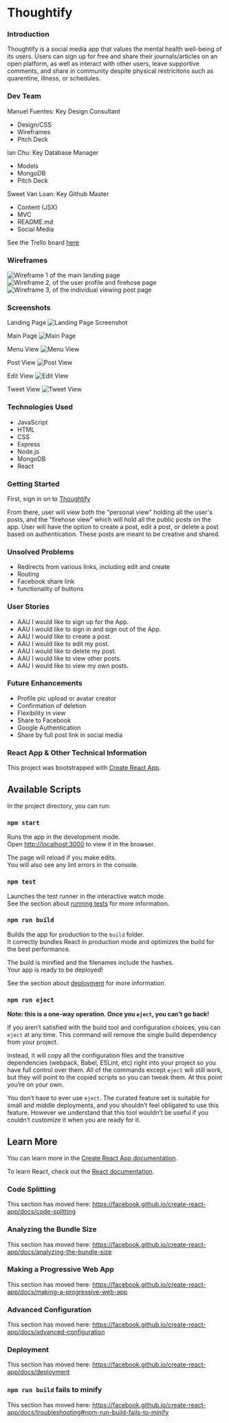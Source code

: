 # Thoughtify

### Introduction

Thoughtify is a social media app that values the mental health well-being of its users. Users can sign up for free and share their journals/articles on an open platform, as well as interact with other users, leave supportive comments, and share in community despite physical restricitons such as quarentine, illness, or schedules. 

### Dev Team

Manuel Fuentes: Key Design Consultant
- Design/CSS
- Wireframes
- Pitch Deck

Ian Chu: Key Database Manager 
- Models
- MongoDB
- Pitch Deck

Sweet Van Loan: Key Github Master 
- Content (JSX)
- MVC
- README.md
- Social Media 

See the Trello board [here](https://trello.com/b/Ds2rqYDL)


### Wireframes
![Wireframe 1 of the main landing page](public/img/wireframe-landing-page.jpg)
![Wireframe 2, of the user profile and firehose page](public/img/wireframe-userpage.jpg)
![Wireframe 3, of the individual viewing post page](public/img/wireframe-show-page.jpg)

### Screenshots
Landing Page
![Landing Page Screenshot](https://imgur.com/eUQVCa3.jpg)

Main Page
![Main Page](https://imgur.com/AvOhCB7.jpg)

Menu View
![Menu View](https://imgur.com/ogbt8zT.jpg)

Post View
![Post View](https://imgur.com/tSxlNsD.jpg)

Edit View
![Edit View ](https://imgur.com/JQYiPnx.jpg)

Tweet View
![Tweet View](https://imgur.com/9HGWcGk.jpg)


### Technologies Used

- JavaScript
- HTML
- CSS
- Express
- Node.js
- MongoDB
- React

### Getting Started 

First, sign in on to [Thoughtify](https://thoughtify-by-team-c.herokuapp.com/)

From there, user will view both the "personal view" holding all the user's posts, and the "firehose view" which will hold all the public posts on the app. User will have the option to create a post, edit a post, or delete a post based on authentication. These posts are meant to be creative and shared.

### Unsolved Problems

- Redirects from various links, including edit and create
- Routing 
- Facebook share link
- functionality of buttons

### User Stories 

- AAU I would like to sign up for the App.
- AAU I would like to sign in and sign out of the App.
- AAU I would like to create a post.
- AAU I would like to edit my post.
- AAU I would like to delete my post.
- AAU I would like to view other posts.
- AAU I would like to view my own posts.

### Future Enhancements 

- Profile pic upload or avatar creator
- Confirmation of deletion
- Flexibility in view 
- Share to Facebook
- Google Authentication
- Share by full post link in social media





### React App & Other Technical Information

This project was bootstrapped with [Create React App](https://github.com/facebook/create-react-app).

## Available Scripts

In the project directory, you can run:

### `npm start`

Runs the app in the development mode.<br />
Open [http://localhost:3000](http://localhost:3000) to view it in the browser.

The page will reload if you make edits.<br />
You will also see any lint errors in the console.

### `npm test`

Launches the test runner in the interactive watch mode.<br />
See the section about [running tests](https://facebook.github.io/create-react-app/docs/running-tests) for more information.

### `npm run build`

Builds the app for production to the `build` folder.<br />
It correctly bundles React in production mode and optimizes the build for the best performance.

The build is minified and the filenames include the hashes.<br />
Your app is ready to be deployed!

See the section about [deployment](https://facebook.github.io/create-react-app/docs/deployment) for more information.

### `npm run eject`

**Note: this is a one-way operation. Once you `eject`, you can’t go back!**

If you aren’t satisfied with the build tool and configuration choices, you can `eject` at any time. This command will remove the single build dependency from your project.

Instead, it will copy all the configuration files and the transitive dependencies (webpack, Babel, ESLint, etc) right into your project so you have full control over them. All of the commands except `eject` will still work, but they will point to the copied scripts so you can tweak them. At this point you’re on your own.

You don’t have to ever use `eject`. The curated feature set is suitable for small and middle deployments, and you shouldn’t feel obligated to use this feature. However we understand that this tool wouldn’t be useful if you couldn’t customize it when you are ready for it.

## Learn More

You can learn more in the [Create React App documentation](https://facebook.github.io/create-react-app/docs/getting-started).

To learn React, check out the [React documentation](https://reactjs.org/).

### Code Splitting

This section has moved here: https://facebook.github.io/create-react-app/docs/code-splitting

### Analyzing the Bundle Size

This section has moved here: https://facebook.github.io/create-react-app/docs/analyzing-the-bundle-size

### Making a Progressive Web App

This section has moved here: https://facebook.github.io/create-react-app/docs/making-a-progressive-web-app

### Advanced Configuration

This section has moved here: https://facebook.github.io/create-react-app/docs/advanced-configuration

### Deployment

This section has moved here: https://facebook.github.io/create-react-app/docs/deployment

### `npm run build` fails to minify

This section has moved here: https://facebook.github.io/create-react-app/docs/troubleshooting#npm-run-build-fails-to-minify
